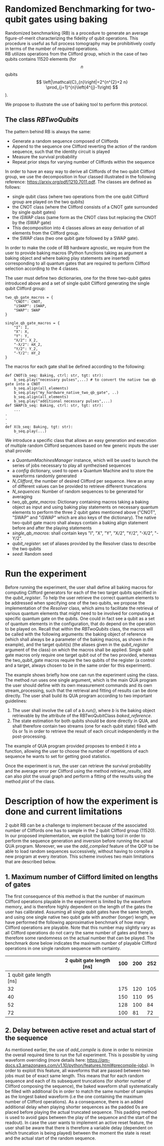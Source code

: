 # Randomized Benchmarking for two-qubit gates using baking

Randomized benchmarking (RB) is a procedure to generate an 
average figure-of-merit characterizing the fidelity of 
qubit operations. This procedure is useful as full process tomography 
may be prohibitively costly in terms of the number of required operations.   
RB utilizes operations from the Clifford group, which in the case of two qubits contains 11520 elements
(for $$n$$ qubits $$
\left|\mathcal{C}_{n}\right|=2^{n^{2}+2 n} \prod_{j=1}^{n}\left(4^{j}-1\right)
$$).

We propose to illustrate the use of baking tool to perform this protocol.

## The class *RBTwoQubits*

The pattern behind RB is always the same: 
- Generate a random sequence composed of Cliffords
- Append to the sequence one Clifford reverting the action of the random sequence, such that the identity circuit is played
- Measure the survival probability
- Repeat prior steps for varying number of Cliffords within the sequence

In order to have an easy way to derive all Cliffords of the two qubit Clifford group, 
we use the decomposition in four classed illustrated in the following reference: https://arxiv.org/pdf/1210.7011.pdf.
The classes are defined as follows:

- single qubit class (where two operations from the one qubit Clifford group are played on the two qubits)
- the CNOT class (where the Clifford consists of a CNOT gate surrounded by single qubit gates)
- the iSWAP class (same form as the CNOT class but replacing the CNOT by the iSWAP gate)
- This decomposition into 4 classes allows an easy derivation of all elements from the Clifford group.
- the SWAP class (two one qubit gate followed by a SWAP gate).

In order to make the code of RB hardware agnostic, we require from the user to
provide baking macros (Python functions taking as argument a baking object and where baking play statements are inserted)
corresponding to all quantum gates that are required to perform Clifford selection according to the 4 classes.

The user must define two dictionaries, one for the three two-qubit gates introduced above and a set of single qubit Clifford 
generating the single qubit Clifford group:
```
two_qb_gate_macros = {
    "CNOT": CNOT,
    "iSWAP": iSWAP,
    "SWAP": SWAP
}

single_qb_gate_macros = {
    "I": I,
    "X": X,
    "Y": Y,
    "X/2": X_2,
    "-X/2": mX_2,
    "Y/2": Y_2,
    "-Y/2": mY_2
}
```

The macros for each gate shall be defined according to the following:

```
def CNOT(b_seq: Baking, ctrl: str, tgt: str):
    b_seq.play("necessary pulses",...) # to convert the native two qb gate into a CNOT
    b_seq.align(all_elements)
    b_seq.play("my_hardware_native_two_qb_gate", ..)
    b_seq.align(all_elements)
    b_seq.play("additional necessary pulses",...)
def SWAP(b_seq: Baking, ctrl: str, tgt: str):
    ...
.
.
.
def X(b_seq: Baking, tgt: str):
    b_seq.play(...)
```
We introduce a specific class that allows an easy generation and execution of multiple random Clifford sequences based on 
few generic inputs the user shall provide:
- a  *QuantumMachinesManager* instance, which will be used to launch  the series of jobs necessary to play all synthezised sequences 
- a *config* dictionary, used to open a Quantum Machine and to store the waveforms randomly generated
- *N_Clifford*, the number of desired Clifford per sequence. Here an array of different values can be provided to retrieve different truncations
- *N_sequences*: Number of random sequences to be generated for averaging
- *two_qb_gate_macros*: Dictionary containing macros taking a baking object as input and using
 baking play statements on necessary quantum elements to perform the three 2 qubit gates mentioned above ("CNOT", "SWAP" and "iSWAP" which are also keys of the dictionary).  The native two-qubit gate macro shall always contain a baking align statement before and after the playing statements
- *single_qb_macros*: shall contain keys "I", "X", "Y", "X/2", "Y/2", "-X/2", "-Y/2".
- *qubit_register*: set of aliases provided by the Resolver class to describe the two qubits 
- *seed*: Random seed


# Run the experiment
Before running the experiment, the user shall define all baking macros for computing Clifford generators for each of the two target qubits specified in the *qubit_register*.
To help the user retrieve the correct quantum elements to be addressed when specifying one of the two qubits, we propose the implementation of the *Resolver* class, which aims to facilitate the retrieval of various quantum elements that might need to be involved for computing a specific quantum gate on the qubits.
One could in fact see a qubit as a set of quantum elements in the configuration, that do depend on the operation to be played on. Recall that within the *RBTwoQubits* class, the macros will be called with the following arguments: the baking object of reference (which shall always be 
a parameter of the baking macros, as shown in the example), and the target qubit(s) (the aliases given in the *qubit_register* argument of the class) on which the macros shall be applied. Single qubit gate macros only require one target qubit out of the two provided, whereas the two_qubit_gate macros require the two qubits of the register (a control and a target, always chosen to be in the same order for this experiment).

The example shows briefly how one can run the experiment using the class. The method *run* uses one single argument,
which is the main QUA program the user should define with its own measurement commands and its own stream_processing, such that the retrieval and fitting of results can be done directly. 
The user shall build its QUA program according to two important guidelines:
1. The user shall involve the call of a *b.run()*, where *b* is the baking object retrievable by the attribute of the RBTwoQubitClass *baked_reference*.
2. The state estimation for both qubits should be done directly in QUA, and shall therefore contain two streams (one for each qubit state) filled with 0s or 1s in order to retrieve the result of each circuit independently in the post-processing.

The example of QUA program provided proposes to embed it into a function, allowing the user to choose the number of repetitions of each sequence he wants to set for getting good statistics.

Once the experiment is run, the user can retrieve the survival probability and the average error per Clifford using the method *retrieve_results*, and can also plot the usual graph and perform a fitting of the results using the method *plot* of the class.

# Description of how the experiment is done and current limitations
2 qubit RB can be a challenge to implement because of the associated number of Cliffords one has to sample in the 2 qubit Clifford group (11520).
In our proposed implementation, we exploit the baking tool in order to perform the sequence generation and inversion before running the actual QUA program.
Moreover, we use the *add_compiled* feature of the QOP to be able to load random sequences successively, without having to compile a new program at every iteration. This scheme involves two main limitations that are described below.

## 1. Maximum number of Clifford limited on lengths of gates 
The first consequence of this method is that the number of maximum Clifford operations playable in the experiment is limited by the waveform memory, and is therefore highly dependent on the length of the gates the user has calibrated.
Assuming all single qubit gates have the same length, and using one single native two qubit gate with another (longer) length, we have performed the following approximative benchmark of how many Clifford operations are playable.
Note that this number may slightly vary as all Clifford operations do not carry the same number of gates and there is therefore some randomness on the actual number that can be played. The benchmark done below indicates the maximum number of playable Clifford operations in one single random sequence with certainty.


|                          | 2 qubit gate length [ns]             | 100 | 200 | 252 |
|--------------------------|----------------------------------------|-----|-----|-----|
| 1 qubit gate length [ns] |                                        |     |     |     |
| 32                       |                                        | 175 | 120 | 105 |
| 40                       |  | 150 | 110 | 95  |
| 52                       |                                        | 128 | 100 | 84  |
| 72                       |                                        | 100 | 81  | 72  |                                             | 100 | 81  | 72  |

## 2. Delay between active reset and actual start of the sequence
As mentioned earlier, the use of *add_compile* is done in order to minimize the overall required time to run the full experiment.
This is possible by using waveform overriding (more details here: https://qm-docs.s3.amazonaws.com/v1.10/python/features.html#precompile-jobs).
In order to exploit this feature, all waveforms that are passed between two jobs must be of exact same length.
This means that for each random sequence and each of its subsequent truncations (for shorter number of Clifford composing the sequence), the baked waveform shall systematically be filled with additional 0s in order to match the same number of samples as the longest baked waveform (i.e the one containing the maximum number of Clifford operations).
As a consequence, there is an added additional delay when playing shorter sequences as the padded 0s are placed before playing the actual truncated sequence. This padding method is used to avoid gaps between the play of the sequence and the start of the readout).
In case the user wants to implement an active reset feature, the user shall be aware that there is therefore a variable delay (dependent on which truncation is being played) between the moment the state is reset and the actual start of the random sequence.

